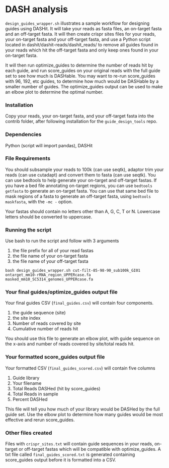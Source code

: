 # DASH analysis
`design_guides_wrapper.sh` illustrates a sample workflow for designing guides using DASHit. It will take your reads as fasta files, an on-target fasta and an off-target fasta. It will then create crispr sites files for your reads, your on-target fasta and your off-target fasta, and use a Python script located in dashit/dashit-reads/dashit_reads/ to remove all guides found in your reads which hit the off-target fasta and only keep ones found in your on-target fasta.

It will then run optimize_guides to determine the number of reads hit by each guide, and run score_guides on your original reads with the full guide set to see how much is DASHable. You may want to re-run score_guides with 96, 192, etc guides, to determine how much would be DASHable by a smaller number of guides. The optimize_guides output can be used to make an elbow plot to determine the optimal number.

### Installation
Copy your reads, your on-target fasta, and your off-target fasta into the contrib folder, after following installation for the `guide_design_tools` repo.

### Dependencies
Python (script will import pandas), DASHit

### File Requirements
You should subsample your reads to 100k (can use seqtk), adaptor trim your reads (can use cutadapt) and convert them to fasta (can use seqtk). You can use bedtools to help generate your on-target and off-target fastas. If you have a bed file annotating on-target regions, you can use `bedtools getfasta` to generate an on-target fasta. You can use that same bed file to mask regions of a fasta to generate an off-target fasta, using `bedtools maskfasta`, with the `-mc -` option.

Your fastas should contain no letters other than A, G, C, T or N. Lowercase letters should be converted to uppercase.

### Running the script

Use bash to run the script and follow with 3 arguments
1. the file prefix for all of your read fastas
2. the file name of your on-target fasta
3. the file name of your off-target fasta

```
bash design_guides_wrapper.sh cut-filt-85-98-90_sub100k_GI01 ontarget_mm10-rRNA_region_UPPERcase.fa masked_mm10_SC5314_genomes_UPPERcase.fa
```

### Your final guides/optimize_guides output file 
Your final guides CSV (`final_guides.csv`) will contain four components.
1. the guide sequence (site)
2. the site index 
3. Number of reads covered by site
4. Cumulative number of reads hit

You should use this file to generate an elbow plot, with guide sequence on the x-axis and number of reads covered by site/total reads hit. 

### Your formatted score_guides output file
Your formatted CSV (`final_guides_scored.csv`) will contain five columns
1. Guide library
2. Your filename
3. Total Reads DASHed (hit by score_guides)
4. Total Reads in sample
5. Percent DASHed

This file will tell you how much of your library would be DASHed by the full guide set. Use the elbow plot to determine how many guides would be most effective and rerun score_guides.

### Other files created
Files with `crispr_sites.txt` will contain guide sequences in your reads, on-target or off-target fastas which will be compatible with optimize_guides. A txt file called `final_guides_scored.txt`  is generated containing score_guides output before it is formatted into a CSV.
